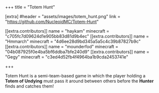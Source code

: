 +++
title = "Totem Hunt"

[extra]
#header = "assets/images/totem_hunt.png"
link = "https://github.com/NucleoidMC/Totem-Hunt"

[[extra.contributors]]
name = "haykam"
minecraft = "c705fc7d09624d1e905bb83d81d9b4ec"
[[extra.contributors]]
name = "Hmmarch"
minecraft = "4d6ee28d9bd345a5a5c4c39b87827b9c"
[[extra.contributors]]
name = "mounderfod"
minecraft = "04b087925f0e4ba5bf6ddba7bfe240d9"
[[extra.contributors]]
name = "Gegy"
minecraft = "c3ed4d52fb4f4964ba1b9cda2453741e"

+++

Totem Hunt is a semi-team-based game in which the player holding a **Totem of Undying** must pass it around between others before the **Hunter** finds and catches them! 
